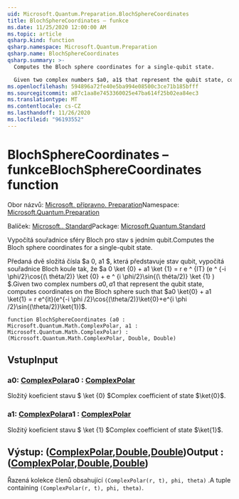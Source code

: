 ```yaml
---
uid: Microsoft.Quantum.Preparation.BlochSphereCoordinates
title: BlochSphereCoordinates – funkce
ms.date: 11/25/2020 12:00:00 AM
ms.topic: article
qsharp.kind: function
qsharp.namespace: Microsoft.Quantum.Preparation
qsharp.name: BlochSphereCoordinates
qsharp.summary: >-
  Computes the Bloch sphere coordinates for a single-qubit state.

  Given two complex numbers $a0, a1$ that represent the qubit state, computes coordinates on the Bloch sphere such that $a0 \ket{0} + a1 \ket{1} = r e^{it}(e^{-i \phi /2}\cos{(\theta/2)}\ket{0}+e^{i \phi /2}\sin{(\theta/2)}\ket{1})$.
ms.openlocfilehash: 594896a72fe40e5ba994e08500c3ce71b185bfff
ms.sourcegitcommit: a87c1aa8e7453360025e47ba614f25b02ea84ec3
ms.translationtype: MT
ms.contentlocale: cs-CZ
ms.lasthandoff: 11/26/2020
ms.locfileid: "96193552"
---
```

# <a name="blochspherecoordinates-function"></a><span data-ttu-id="24f85-102">BlochSphereCoordinates – funkce</span><span class="sxs-lookup"><span data-stu-id="24f85-102">BlochSphereCoordinates function</span></span>

<span data-ttu-id="24f85-103">Obor názvů: [Microsoft. přípravno. Preparation](xref:Microsoft.Quantum.Preparation)</span><span class="sxs-lookup"><span data-stu-id="24f85-103">Namespace: [Microsoft.Quantum.Preparation](xref:Microsoft.Quantum.Preparation)</span></span>

<span data-ttu-id="24f85-104">Balíček: [Microsoft.. Standard](https://nuget.org/packages/Microsoft.Quantum.Standard)</span><span class="sxs-lookup"><span data-stu-id="24f85-104">Package: [Microsoft.Quantum.Standard](https://nuget.org/packages/Microsoft.Quantum.Standard)</span></span>


<span data-ttu-id="24f85-105">Vypočítá souřadnice sféry Bloch pro stav s jedním qubit.</span><span class="sxs-lookup"><span data-stu-id="24f85-105">Computes the Bloch sphere coordinates for a single-qubit state.</span></span>

<span data-ttu-id="24f85-106">Předaná dvě složitá čísla $a 0, a1 $, která představuje stav qubit, vypočítá souřadnice Bloch koule tak, že $a 0 \ket {0} + a1 \ket {1} = r e ^ {IT} (e ^ {-i \phi/2}\cos{(\ théta/2)} \ket {0} + e ^ {i \phi/2}\sin{(\ théta/2)} \ket {1} ) $.</span><span class="sxs-lookup"><span data-stu-id="24f85-106">Given two complex numbers $a0, a1$ that represent the qubit state, computes coordinates on the Bloch sphere such that $a0 \ket{0} + a1 \ket{1} = r e^{it}(e^{-i \phi /2}\cos{(\theta/2)}\ket{0}+e^{i \phi /2}\sin{(\theta/2)}\ket{1})$.</span></span>

```qsharp
function BlochSphereCoordinates (a0 : Microsoft.Quantum.Math.ComplexPolar, a1 : Microsoft.Quantum.Math.ComplexPolar) : (Microsoft.Quantum.Math.ComplexPolar, Double, Double)
```


## <a name="input"></a><span data-ttu-id="24f85-107">Vstup</span><span class="sxs-lookup"><span data-stu-id="24f85-107">Input</span></span>

### <a name="a0--complexpolar"></a><span data-ttu-id="24f85-108">a0: [ComplexPolar](xref:Microsoft.Quantum.Math.ComplexPolar)</span><span class="sxs-lookup"><span data-stu-id="24f85-108">a0 : [ComplexPolar](xref:Microsoft.Quantum.Math.ComplexPolar)</span></span>

<span data-ttu-id="24f85-109">Složitý koeficient stavu $ \ket {0} $</span><span class="sxs-lookup"><span data-stu-id="24f85-109">Complex coefficient of state $\ket{0}$.</span></span>


### <a name="a1--complexpolar"></a><span data-ttu-id="24f85-110">a1: [ComplexPolar](xref:Microsoft.Quantum.Math.ComplexPolar)</span><span class="sxs-lookup"><span data-stu-id="24f85-110">a1 : [ComplexPolar](xref:Microsoft.Quantum.Math.ComplexPolar)</span></span>

<span data-ttu-id="24f85-111">Složitý koeficient stavu $ \ket {1} $</span><span class="sxs-lookup"><span data-stu-id="24f85-111">Complex coefficient of state $\ket{1}$.</span></span>



## <a name="output--complexpolardoubledouble"></a><span data-ttu-id="24f85-112">Výstup: ([ComplexPolar](xref:Microsoft.Quantum.Math.ComplexPolar),[Double](xref:microsoft.quantum.lang-ref.double),[Double](xref:microsoft.quantum.lang-ref.double))</span><span class="sxs-lookup"><span data-stu-id="24f85-112">Output : ([ComplexPolar](xref:Microsoft.Quantum.Math.ComplexPolar),[Double](xref:microsoft.quantum.lang-ref.double),[Double](xref:microsoft.quantum.lang-ref.double))</span></span>

<span data-ttu-id="24f85-113">Řazená kolekce členů obsahující `(ComplexPolar(r, t), phi, theta)` .</span><span class="sxs-lookup"><span data-stu-id="24f85-113">A tuple containing `(ComplexPolar(r, t), phi, theta)`.</span></span>
